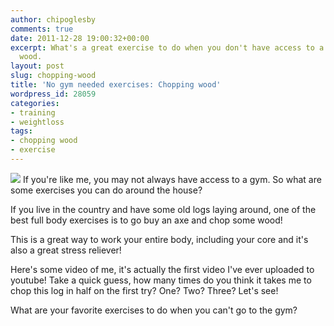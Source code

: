 ```yaml
---
author: chipoglesby
comments: true
date: 2011-12-28 19:00:32+00:00
excerpt: What's a great exercise to do when you don't have access to a gym? Try chopping
  wood.
layout: post
slug: chopping-wood
title: 'No gym needed exercises: Chopping wood'
wordpress_id: 28059
categories:
- training
- weightloss
tags:
- chopping wood
- exercise
---
```


[![](https://storage.googleapis.com/www.chipoglesby.com/wood1-150x150.jpg)](https://storage.googleapis.com/www.chipoglesby.com/wood1.jpg)
If you're like me, you may not always have access to a gym. So what are some exercises you can do around the house?

If you live in the country and have some old logs laying around, one of the best full body exercises is to go buy an axe and chop some wood!

This is a great way to work your entire body, including your core and it's also a great stress reliever!

Here's some video of me, it's actually the first video I've ever uploaded to youtube! Take a quick guess, how many times do you think it takes me to chop this log in half on the first try? One? Two? Three? Let's see!



What are your favorite exercises to do when you can't go to the gym?
